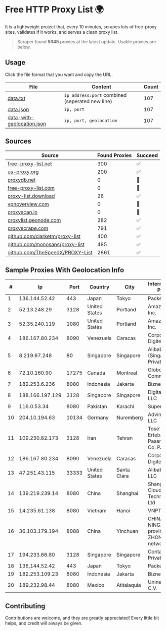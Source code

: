 
# Free HTTP Proxy List 🌍

It is a lightweight project that, every 10 minutes, scrapes lots of free-proxy sites, validates if it works, and serves a clean proxy list.


> Scraper found **5345** proxies at the latest update. Usable proxies are below.

## Usage

Click the file format that you want and copy the URL.


|File|Content|Count|
|----|-------|-----|
|[data.txt](https://raw.githubusercontent.com/themiralay/Proxy-List-World/master/data.txt)|`ip_address:port` combined (seperated new line)|107|
|[data.json](https://raw.githubusercontent.com/themiralay/Proxy-List-World/master/data.json)|`ip, port`|107|
|[data-with-geolocation.json](https://raw.githubusercontent.com/themiralay/Proxy-List-World/master/data-with-geolocation.json)|`ip, port, geolocation`|107|

## Sources

|Source|Found Proxies|Succeed|
|------|-------------|-------|
|[free-proxy-list.net](https://free-proxy-list.net)|300|✅|
|[us-proxy.org](https://www.us-proxy.org)|200|✅|
|[proxydb.net](http://proxydb.net)|0|🚫|
|[free-proxy-list.com](https://free-proxy-list.com/?page=&port=&type%5B%5D=http&type%5B%5D=https&up_time=0&search=Search)|0|🚫|
|[proxy-list.download](https://www.proxy-list.download/HTTP)|26|✅|
|[vpnoverview.com](https://vpnoverview.com/privacy/anonymous-browsing/free-proxy-servers)|0|🚫|
|[proxyscan.io](https://www.proxyscan.io)|0|🚫|
|[proxylist.geonode.com](https://proxylist.geonode.com/api/proxy-list?limit=300&page=1&sort_by=lastChecked&sort_type=desc&protocols=http,https)|282|✅|
|[proxyscrape.com](https://api.proxyscrape.com/v2/?request=displayproxies&protocol=http&timeout=10000&country=all&ssl=all&anonymity=all)|791|✅|
|[github.com/clarketm/proxy-list](https://raw.githubusercontent.com/clarketm/proxy-list/master/proxy-list-raw.txt)|400|✅|
|[github.com/monosans/proxy-list](https://raw.githubusercontent.com/monosans/proxy-list/main/proxies/http.txt)|485|✅|
|[github.com/TheSpeedX/PROXY-List](https://raw.githubusercontent.com/TheSpeedX/PROXY-List/master/http.txt)|2861|✅|


## Sample Proxies With Geolocation Info

|#|Ip|Port|Country|City|Internet Service Provider|
|-|--|----|-------|----|-------------------------|
|1|136.144.52.42|443|Japan|Tokyo|Packet Host, Inc.|
|2|52.13.248.29|3128|United States|Portland|Amazon.com, Inc.|
|3|52.35.240.119|1080|United States|Portland|Amazon.com, Inc.|
|4|186.167.80.234|8090|Venezuela|Caracas|Corporacion Digitel C.A|
|5|8.219.97.248|80|Singapore|Singapore|Alibaba Cloud (Singapore) Private Limited|
|6|72.10.160.90|17275|Canada|Montreal|GloboTech Communications|
|7|182.253.6.236|8080|Indonesia|Jakarta|Biznet Networks|
|8|188.166.197.129|3128|Singapore|Singapore|DigitalOcean, LLC|
|9|116.0.53.34|8080|Pakistan|Karachi|Supernet|
|10|204.10.194.63|10134|Germany|Nuremberg|Advin Services LLC|
|11|109.230.82.173|3128|Iran|Tehran|Tose'h Fanavari Ertebabat Pasargad Arian Co. PJS|
|12|186.167.80.234|8090|Venezuela|Caracas|Corporacion Digitel C.A|
|13|47.251.43.115|33333|United States|Santa Clara|Alibaba Cloud LLC|
|14|139.219.239.14|8080|China|Shanghai|Shanghai Blue Cloud Technology Co., Ltd|
|15|14.235.61.138|8080|Vietnam|Hanoi|VNPT|
|16|36.103.179.194|8088|China|Yinchuan|CHINANET NINGXIA province ZHONGWEI IDC network|
|17|194.233.66.80|3128|Singapore|Singapore|Contabo Asia Private Limited|
|18|136.144.52.42|443|Japan|Tokyo|Packet Host, Inc.|
|19|182.253.109.23|8080|Indonesia|Jakarta|Biznet Metronet|
|20|189.232.98.44|8080|Mexico|Atitalaquia|Uninet S.A. de C.V.|



## Contributing

Contributions are welcome, and they are greatly appreciated! Every
little bit helps, and credit will always be given.

